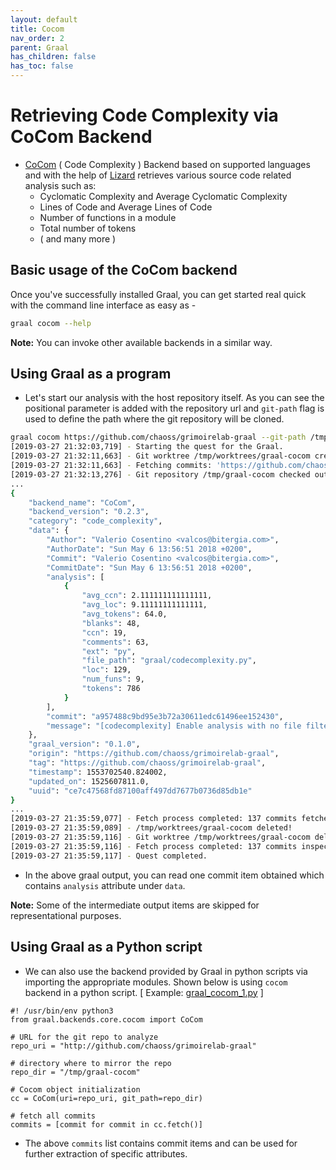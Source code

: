 ```yaml
---
layout: default
title: Cocom
nav_order: 2
parent: Graal
has_children: false
has_toc: false
---
```



# Retrieving Code Complexity via CoCom Backend

- [CoCom](https://github.com/chaoss/grimoirelab-graal/blob/master/graal/backends/core/cocom.py) ( Code Complexity ) Backend based on supported languages and with the help of [Lizard](https://github.com/terryyin/lizard) retrieves various source code related analysis such as:
  - Cyclomatic Complexity and Average Cyclomatic Complexity
  - Lines of Code and Average Lines of Code
  - Number of functions in a module
  - Total number of tokens
  - ( and many more )

## Basic usage of the CoCom backend

Once you've successfully installed Graal, you can get started real quick with the command line interface as easy as -

```sh
graal cocom --help
```

**Note:** You can invoke other available backends in a similar way.

## Using Graal as a program

- Let's start our analysis with the host repository itself. As you can see the positional parameter is added with the repository url and `git-path` flag is used to define the path where the git repository will be cloned.

```sh
graal cocom https://github.com/chaoss/grimoirelab-graal --git-path /tmp/graal-cocom
[2019-03-27 21:32:03,719] - Starting the quest for the Graal.
[2019-03-27 21:32:11,663] - Git worktree /tmp/worktrees/graal-cocom created!
[2019-03-27 21:32:11,663] - Fetching commits: 'https://github.com/chaoss/grimoirelab-graal' git repository from 1970-01-01 00:00:00+00:00 to 2100-01-01 00:00:00+00:00; all branches
[2019-03-27 21:32:13,276] - Git repository /tmp/graal-cocom checked out!
...
{
    "backend_name": "CoCom",
    "backend_version": "0.2.3",
    "category": "code_complexity",
    "data": {
        "Author": "Valerio Cosentino <valcos@bitergia.com>",
        "AuthorDate": "Sun May 6 13:56:51 2018 +0200",
        "Commit": "Valerio Cosentino <valcos@bitergia.com>",
        "CommitDate": "Sun May 6 13:56:51 2018 +0200",
        "analysis": [
            {
                "avg_ccn": 2.111111111111111,
                "avg_loc": 9.11111111111111,
                "avg_tokens": 64.0,
                "blanks": 48,
                "ccn": 19,
                "comments": 63,
                "ext": "py",
                "file_path": "graal/codecomplexity.py",
                "loc": 129,
                "num_funs": 9,
                "tokens": 786
            }
        ],
        "commit": "a957488c9bd95e3b72a30611edc61496ee152430",
        "message": "[codecomplexity] Enable analysis with no file filtering\n\nThis patch allows to handle analysis without file filtering."
    },
    "graal_version": "0.1.0",
    "origin": "https://github.com/chaoss/grimoirelab-graal",
    "tag": "https://github.com/chaoss/grimoirelab-graal",
    "timestamp": 1553702540.824002,
    "updated_on": 1525607811.0,
    "uuid": "ce7c47568fd87100aff497dd7677b0736d85db1e"
}
...
[2019-03-27 21:35:59,077] - Fetch process completed: 137 commits fetched
[2019-03-27 21:35:59,089] - /tmp/worktrees/graal-cocom deleted!
[2019-03-27 21:35:59,116] - Git worktree /tmp/worktrees/graal-cocom deleted!
[2019-03-27 21:35:59,116] - Fetch process completed: 137 commits inspected
[2019-03-27 21:35:59,117] - Quest completed.
```

- In the above graal output, you can read one commit item obtained which contains `analysis` attribute under `data`.

**Note:** Some of the intermediate output items are skipped for representational purposes.

## Using Graal as a Python script

- We can also use the backend provided by Graal in python scripts via importing the appropriate modules. Shown below is using `cocom` backend in a python script. [ Example: [graal_cocom_1.py](./scripts/graal_cocom_1.py) ]

```python3
#! /usr/bin/env python3
from graal.backends.core.cocom import CoCom

# URL for the git repo to analyze
repo_uri = "http://github.com/chaoss/grimoirelab-graal"

# directory where to mirror the repo
repo_dir = "/tmp/graal-cocom"

# Cocom object initialization
cc = CoCom(uri=repo_uri, git_path=repo_dir)

# fetch all commits
commits = [commit for commit in cc.fetch()]
```

- The above `commits` list contains commit items and can be used for further extraction of specific attributes.
